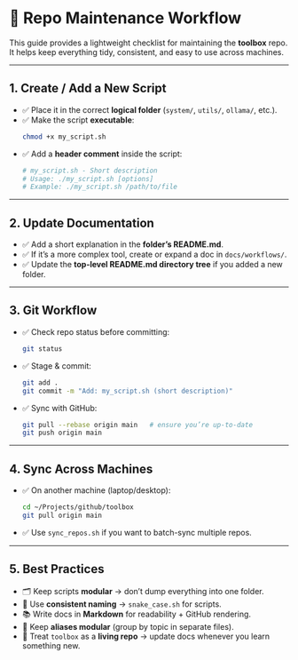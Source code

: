 # 📝 Repo Maintenance Workflow

This guide provides a lightweight checklist for maintaining the **toolbox** repo.  
It helps keep everything tidy, consistent, and easy to use across machines.

---

## 1. Create / Add a New Script
- ✅ Place it in the correct **logical folder** (`system/`, `utils/`, `ollama/`, etc.).  
- ✅ Make the script **executable**:
  ```bash
  chmod +x my_script.sh
  ```  
- ✅ Add a **header comment** inside the script:
  ```bash
  # my_script.sh - Short description
  # Usage: ./my_script.sh [options]
  # Example: ./my_script.sh /path/to/file
  ```  

---

## 2. Update Documentation
- ✅ Add a short explanation in the **folder’s README.md**.  
- ✅ If it’s a more complex tool, create or expand a doc in `docs/workflows/`.  
- ✅ Update the **top-level README.md directory tree** if you added a new folder.  

---

## 3. Git Workflow
- ✅ Check repo status before committing:
  ```bash
  git status
  ```  
- ✅ Stage & commit:
  ```bash
  git add .
  git commit -m "Add: my_script.sh (short description)"
  ```  
- ✅ Sync with GitHub:
  ```bash
  git pull --rebase origin main   # ensure you’re up-to-date
  git push origin main
  ```  

---

## 4. Sync Across Machines
- ✅ On another machine (laptop/desktop):
  ```bash
  cd ~/Projects/github/toolbox
  git pull origin main
  ```  
- ✅ Use `sync_repos.sh` if you want to batch-sync multiple repos.  

---

## 5. Best Practices
- 🗂 Keep scripts **modular** → don’t dump everything into one folder.  
- 📝 Use **consistent naming** → `snake_case.sh` for scripts.  
- 📚 Write docs in **Markdown** for readability + GitHub rendering.  
- 🔑 Keep **aliases modular** (group by topic in separate files).  
- 🌱 Treat `toolbox` as a **living repo** → update docs whenever you learn something new.  
